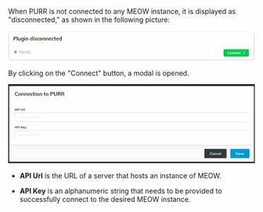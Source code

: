 When PURR is not connected to any MEOW instance, it is displayed as "disconnected," as shown in the following picture:

![Plugin disconnected](pictures/plugin-disconnected.png)

By clicking on the "Connect" button, a modal is opened.

![Plugin connection](pictures/plugin-connection.png)

- **API Url** is the URL of a server that hosts an instance of MEOW.

- **API Key** is an alphanumeric string that needs to be provided to successfully connect to the desired MEOW instance.
